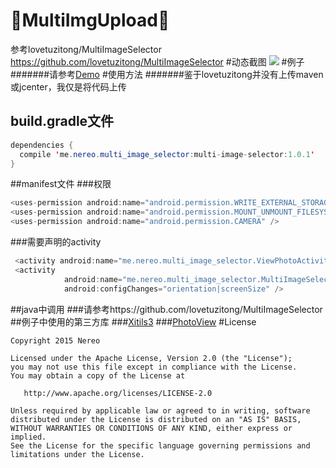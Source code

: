:running:MultiImgUpload:running:
====
参考lovetuzitong/MultiImageSelector
https://github.com/lovetuzitong/MultiImageSelector
#动态截图
![](https://github.com/a741762308/MultiImgUpload/blob/master/Screenshots.gif)
#例子
#######请参考[Demo](https://github.com/a741762308/MultiImgUpload/tree/master/app)
#使用方法
#######鉴于lovetuzitong并没有上传maven或jcenter，我仅是将代码上传
## build.gradle文件
```java
dependencies {
  compile 'me.nereo.multi_image_selector:multi-image-selector:1.0.1'
}
```
##manifest文件
###权限
```java
<uses-permission android:name="android.permission.WRITE_EXTERNAL_STORAGE" />
<uses-permission android:name="android.permission.MOUNT_UNMOUNT_FILESYSTEMS" />
<uses-permission android:name="android.permission.CAMERA" />
```
###需要声明的activity
```java
 <activity android:name="me.nereo.multi_image_selector.ViewPhotoActivity" />
 <activity
            android:name="me.nereo.multi_image_selector.MultiImageSelectorActivity"
            android:configChanges="orientation|screenSize" /> 
```
##java中调用
###请参考https://github.com/lovetuzitong/MultiImageSelector
##例子中使用的第三方库
###[Xitils3](https://github.com/wyouflf/xUtils3)
###[PhotoView](https://github.com/bm-x/PhotoView)
#License

    Copyright 2015 Nereo

    Licensed under the Apache License, Version 2.0 (the "License");
    you may not use this file except in compliance with the License.
    You may obtain a copy of the License at

       http://www.apache.org/licenses/LICENSE-2.0

    Unless required by applicable law or agreed to in writing, software
    distributed under the License is distributed on an "AS IS" BASIS,
    WITHOUT WARRANTIES OR CONDITIONS OF ANY KIND, either express or implied.
    See the License for the specific language governing permissions and
    limitations under the License.
